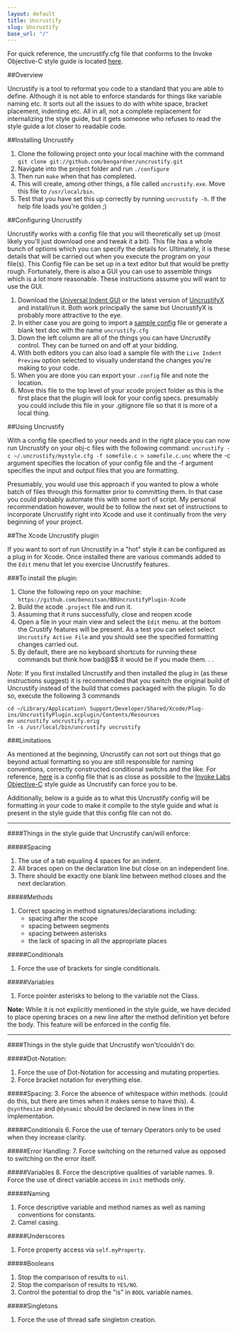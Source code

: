 ```yaml
---
layout: default
title: Uncrustify
slug: Uncrustify
base_url: "/"
---
```

For quick reference, the uncrustify.cfg file that conforms to the Invoke Objective-C style guide is located [here](http://objc.docs.invokernd.com/content/uncrustify/uncrustify.cfg).

##Overview

Uncrustify is a tool to reformat you code to a standard that you are able to define. Although it is not able to enforce standards for things like variable naming etc. It sorts out all the issues to do with white space, bracket placement, indenting etc. All in all, not a complete replacement for internalizing the style guide, but it gets someone who refuses to read the style guide a lot closer to readable code.


##Installing Uncrustify

1. Clone the following project onto your local machine with the command `git clone git://github.com/bengardner/uncrustify.git`
2. Navigate into the project folder and run `./configure`
3. Then run `make` when that has completed.
4. This will create, among other things, a file called `uncrustify.exe`. Move this file to `/usr/local/bin`.
5. Test that you have set this up correctly by running `uncrustify -h`. If the help file loads you're golden ;)

##Configuring Uncrustify

Uncrustify works with a config file that *you* will theoretically set up (most likely you'll just download one and tweak it a bit). This file has a whole bunch of options which you can specify the details for. Ultimately, it is these details that will be carried out when you execute the program on your file(s). This Config file can be set up in a text editor but that would be pretty rough. Fortunately, there is also a GUI you can use to assemble things which is a lot more reasonable. These instructions assume you will want to use the GUI.

1. Download the [Universal Indent GUI](http://sourceforge.net/projects/universalindent/files/uigui/) or the latest version of [UncrustifyX](https://github.com/ryanmaxwell/UncrustifyX/releases) and install/run it. Both work principally the same but UncrustifyX is probably more attractive to the eye.
2. In either case you are going to import a [sample config](https://github.com/benoitsan/BBUncrustifyPlugin-Xcode/blob/master/Resources/uncrustify.cfg) file or generate a blank text doc with the name `uncrustify.cfg`
2. Down the left column are all of the things you can have Uncrustify control. They can be turned on and off at your bidding.
3. With both editors you can also load a sample file with the `Live Indent Preview` option selected to visually understand the changes you're making to your code.
4. When you are done you can export your `.config` file and note the location.
5. Move this file to the top level of your xcode project folder as this is the first place that the plugin will look for your config specs. presumably you could include this file in your .gitignore file so that it is more of a local thing.

##Using Uncrustify

With a config file specified to your needs and in the right place you can now run Uncrustify on your obj-c files with the following command: `uncrustify -c ~/.uncrustify/mystyle.cfg -f somefile.c > somefile.c.unc` where the -c argument specifies the location of your config file and the -f argument specifies the input and output files that you are formatting.

Presumably, you would use this approach if you wanted to plow a whole batch of files through this formatter prior to committing them. In that case you could probably automate this with some sort of script. My personal recommendation however, would be to follow the next set of instructions to incorporate Uncrustify right into Xcode and use it continually from the very beginning of your project.

##The Xcode Uncrustify plugin

If you want to sort of run Uncrustify in a "hot" style it can be configured as a plug in for Xcode. Once installed there are various commands added to the `Edit` menu that let you exercise Uncrustify features.

###To install the plugin:

1. Clone the following repo on your machine: `https://github.com/benoitsan/BBUncrustifyPlugin-Xcode`
2. Build the xcode `.project` file and run it. 
3. Assuming that it runs successfully, close and reopen xcode
4. Open a file in your main view and select the `Edit` menu. at the bottom the Crustify features will be present. As a test you can select select `Uncrustify Active File` and you should see the specified formatting changes carried out. 
5. By default, there are no keyboard shortcuts for running these commands but think how bad@$$ it would be if you made them. . .

*Note:* If you first installed Uncrustify and then installed the plug in (as these instructions suggest) it is recommended that you switch the original build of Uncrustify instead of the build that comes packaged with the plugin. To do so, execute the following 3 commands


	cd ~/Library/Application\ Support/Developer/Shared/Xcode/Plug-ins/UncrustifyPlugin.xcplugin/Contents/Resources  
	mv uncrustify uncrustify.orig  
	ln -s /usr/local/bin/uncrustify uncrustify  


###Limitations

As mentioned at the beginning, Uncrustify can not sort out things that go beyond actual formatting so you are still responsible for naming conventions, correctly constructed conditional switchs and the like. For reference, [here](http://objc.docs.invokernd.com/content/uncrustify/uncrustify.cfg) is a config file that is as close as possible to the [Invoke Labs Objective-C](http://objc.docs.invokernd.com/content/uncrustify/uncrustify.cfg) style guide as Uncrustify can force you to be.

Additionally, below is a guide as to what this Uncrustify config will be formatting in your code to make it compile to the style guide and what is present in the style guide that this config file can not do.

---

####Things in the style guide that Uncrustify can/will enforce:  


#####Spacing
1. The use of a tab equaling 4 spaces for an indent.
2. All braces open on the declaration line but close on an independent line.
3. There should be exactly one blank line between method closes and the next declaration.

#####Methods
1. Correct spacing in method signatures/declarations including:  
	* spacing after the scope  
	* spacing between segments   
	* spacing between asterisks  
	* the lack of spacing in all the appropriate places   

#####Conditionals

1. Force the use of brackets for single conditionals.

#####Variables
1. Force pointer asterisks to belong to the variable not the Class.

**Note:** While it is not explicitly mentioned in the style guide, we have decided to place opening braces on a new line after the method definition yet before the body. This feature will be enforced in the config file.


---

####Things in the style guide that Uncrustify won't/couldn't do:  

  
#####Dot-Notation:
1. Force the use of Dot-Notation for accessing and mutating properties.
2. Force bracket notation for everything else.

#####Spacing:
3. Force the absence of whitespace within methods. (could do this, but there are times when it makes sense to have this).
4. `@synthesize` and `@dynamic` should be declared in new lines in the implementation.

#####Conditionals
6. Force the use of ternary Operators only to be used when they increase clarity.

#####Error Handling:
7. Force switching on the returned value as opposed to switching on the error itself.

#####Variables
8. Force the descriptive qualities of variable names.
9. Force the use of direct variable access in `init` methods only.

#####Naming
1. Force descriptive variable and method names as well as naming conventions for constants.
2. Camel casing.

#####Underscores
1. Force property access via `self.myProperty`.

#####Booleans
1. Stop the comparison of results to `nil`.
2. Stop the comparison of results to `YES/NO`.
3. Control the potential to drop the "is" in `BOOL` variable names.

#####Singletons
1. Force the use of thread safe singleton creation.


